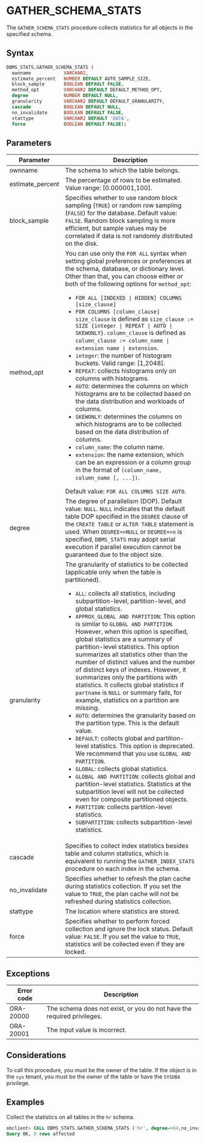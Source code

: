 # GATHER_SCHEMA_STATS

The `GATHER_SCHEMA_STATS` procedure collects statistics for all objects in the specified schema.

## Syntax

```sql
DBMS_STATS.GATHER_SCHEMA_STATS (
  ownname            VARCHAR2,
  estimate_percent   NUMBER DEFAULT AUTO_SAMPLE_SIZE,
  block_sample       BOOLEAN DEFAULT FALSE,
  method_opt         VARCHAR2 DEFAULT DEFAULT_METHOD_OPT,
  degree             NUMBER DEFAULT NULL,
  granularity        VARCHAR2 DEFAULT DEFAULT_GRANULARITY,
  cascade            BOOLEAN DEFAULT NULL,
  no_invalidate      BOOLEAN DEFAULT FALSE,
  stattype           VARCHAR2 DEFAULT 'DATA',
  force              BOOLEAN DEFAULT FALSE);
```


## Parameters

| Parameter | Description |
|------------------|--------------|
| ownname | The schema to which the table belongs.  |
| estimate_percent | The percentage of rows to be estimated. Value range: [0.000001,100\].  |
| block_sample | Specifies whether to use random block sampling (`TRUE`) or random row sampling (`FALSE`) for the database.  Default value: `FALSE`.  Random block sampling is more efficient, but sample values may be correlated if data is not randomly distributed on the disk.  |
| method_opt | You can use only the `FOR ALL` syntax when setting global preferences or preferences at the schema, database, or dictionary level. Other than that, you can choose either or both of the following options for `method_opt`: <ul><li> `FOR ALL [INDEXED \| HIDDEN] COLUMNS [size_clause]`   </li>   <li> `FOR COLUMNS [column_clause]`   `size_clause` is defined as `size_clause := SIZE {integer \| REPEAT \| AUTO \| SKEWONLY}`.  `column_clause` is defined as `column_clause := column_name \| extension name \| extension`.  </li>   <li> `integer`: the number of histogram buckets. Valid range: [1,2048\].    </li>   <li> `REPEAT`: collects histograms only on columns with histograms.    </li>   <li> `AUTO`: determines the columns on which histograms are to be collected based on the data distribution and workloads of columns.    </li>   <li> `SKEWONLY`: determines the columns on which histograms are to be collected based on the data distribution of columns.    </li>   <li>`column_name`: the column name.    </li>   <li> `extension`: the name extension, which can be an expression or a column group in the format of `(column_name, column_name [, ...])`.  </li>   </ul>   Default value: `FOR ALL COLUMNS SIZE AUTO`.  |
| degree | The degree of parallelism (DOP). Default value: `NULL`. `NULL` indicates that the default table DOP specified in the `DEGREE` clause of the `CREATE TABLE` or `ALTER TABLE` statement is used. When `DEGREE=>NULL` or `DEGREE=>n` is specified, `DBMS_STATS` may adopt serial execution if parallel execution cannot be guaranteed due to the object size.  |
| granularity | The granularity of statistics to be collected (applicable only when the table is partitioned).  <ul><li> `ALL`: collects all statistics, including subpartition-level, partition-level, and global statistics.     </li>   <li> `APPROX_GLOBAL AND PARTITION`: This option is similar to `GLOBAL AND PARTITION`. However, when this option is specified, global statistics are a summary of partition-level statistics. This option summarizes all statistics other than the number of distinct values and the number of distinct keys of indexes. However, it summarizes only the partitions with statistics. It collects global statistics if `partname` is `NULL` or summary fails, for example, statistics on a partition are missing.     </li>   <li> `AUTO`: determines the granularity based on the partition type. This is the default value.     </li>   <li> `DEFAULT`: collects global and partition-level statistics. This option is deprecated. We recommend that you use `GLOBAL AND PARTITION`.     </li>   <li> `GLOBAL`: collects global statistics.     </li>   <li> `GLOBAL AND PARTITION`: collects global and partition-level statistics. Statistics at the subpartition level will not be collected even for composite partitioned objects.     </li>   <li> `PARTITION`: collects partition-level statistics.     </li>   <li> `SUBPARTITION`: collects subpartition-level statistics.  |
| cascade | Specifies to collect index statistics besides table and column statistics, which is equivalent to running the `GATHER_INDEX_STATS` procedure on each index in the schema.  |
| no_invalidate | Specifies whether to refresh the plan cache during statistics collection. If you set the value to `TRUE`, the plan cache will not be refreshed during statistics collection.  |
| stattype | The location where statistics are stored.  |
| force | Specifies whether to perform forced collection and ignore the lock status. Default value: `FALSE`.  If you set the value to `TRUE`, statistics will be collected even if they are locked.  |



## Exceptions

| Error code | Description |
|-----------|--------------------|
| ORA-20000 | The schema does not exist, or you do not have the required privileges.  |
| ORA-20001 | The input value is incorrect.  |



## Considerations

To call this procedure, you must be the owner of the table. If the object is in the `sys` tenant, you must be the owner of the table or have the `SYSDBA` privilege.

## Examples

Collect the statistics on all tables in the `hr` schema.

```sql
obclient> CALL DBMS_STATS.GATHER_SCHEMA_STATS ('hr', degree=>64,no_invalidate=>TRUE);
Query OK, 0 rows affected
```
